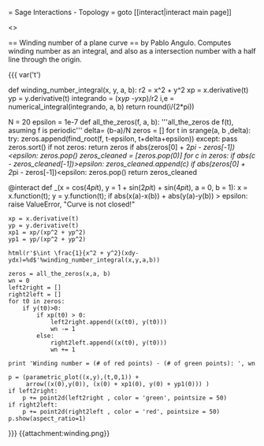 = Sage Interactions - Topology =
goto [[interact|interact main page]]

<<TableOfContents>>

== Winding number of a plane curve ==
by Pablo Angulo. Computes winding number as an integral, and also as a intersection number with a half line through the origin.

{{{
var('t')

def winding_number_integral(x, y, a, b):
    r2 = x^2 + y^2
    xp = x.derivative(t)
    yp = y.derivative(t)
    integrando = (x*yp -y*xp)/r2
    i,e = numerical_integral(integrando, a, b)
    return round(i/(2*pi))
    
N = 20
epsilon = 1e-7
def all_the_zeros(f, a, b):
    '''all_the_zeros de f(t), asuming f is periodic'''
    delta= (b-a)/N
    zeros = []
    for t in srange(a, b ,delta):
        try:
            zeros.append(find_root(f, t-epsilon, t+delta+epsilon))
        except:
            pass
    zeros.sort()
    if not zeros: return zeros
    if abs(zeros[0] + 2*pi - zeros[-1])<epsilon:
        zeros.pop()
    zeros_cleaned = [zeros.pop(0)]
    for c in zeros:
        if abs(c - zeros_cleaned[-1])>epsilon:
            zeros_cleaned.append(c)
    if abs(zeros[0] + 2*pi - zeros[-1])<epsilon:
        zeros.pop()
    return zeros_cleaned

@interact
def _(x = cos(4*pi*t), y = 1 + sin(2*pi*t) + sin(4*pi*t),
      a = 0, b = 1):
    x = x.function(t); y = y.function(t); 
    if abs(x(a)-x(b)) + abs(y(a)-y(b)) > epsilon:
        raise ValueError, "Curve is not closed!"
    
    xp = x.derivative(t)
    yp = y.derivative(t)
    xp1 = xp/(xp^2 + yp^2)
    yp1 = yp/(xp^2 + yp^2)

    html(r'$\int \frac{1}{x^2 + y^2}(xdy-ydx)=%d$'%winding_number_integral(x,y,a,b))

    zeros = all_the_zeros(x,a, b)
    wn = 0
    left2right = []
    right2left = []
    for t0 in zeros:
        if y(t0)>0:
            if xp(t0) > 0:
                left2right.append((x(t0), y(t0)))
                wn -= 1
            else:
                right2left.append((x(t0), y(t0)))
                wn += 1

    print 'Winding number = (# of red points) - (# of green points): ', wn

    p = (parametric_plot((x,y),(t,0,1)) +
         arrow((x(0),y(0)), (x(0) + xp1(0), y(0) + yp1(0))) )
    if left2right:
        p += point2d(left2right , color = 'green', pointsize = 50)
    if right2left:
        p += point2d(right2left , color = 'red', pointsize = 50)
    p.show(aspect_ratio=1)
}}}
{{attachment:winding.png}}
